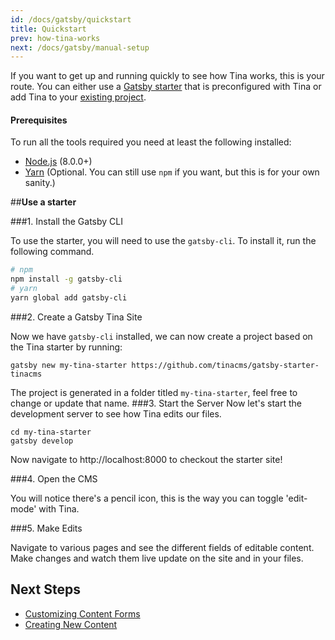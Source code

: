 ```yaml
---
id: /docs/gatsby/quickstart
title: Quickstart
prev: how-tina-works
next: /docs/gatsby/manual-setup
---
```


If you want to get up and running quickly to see how Tina works, this is your route. You can either use a [Gatsby starter](/docs/gatsby/quickstart) that is preconfigured with Tina or add Tina to your [existing project](/docs/gatsby/manual-setup).

#### Prerequisites

To run all the tools required you need at least the following installed:

- [Node.js](https://nodejs.org/en/) (8.0.0+)
- [Yarn](https://yarnpkg.com) (Optional. You can still use `npm` if you want, but this is for your own sanity.)

##**Use a starter**

###1. Install the Gatsby CLI

To use the starter, you will need to use the `gatsby-cli`. To install it, run the following command.

```bash
# npm
npm install -g gatsby-cli
# yarn
yarn global add gatsby-cli
```

###2. Create a Gatsby Tina Site

Now we have `gatsby-cli` installed, we can now create a project based on the Tina starter by running:

```
gatsby new my-tina-starter https://github.com/tinacms/gatsby-starter-tinacms
```

The project is generated in a folder titled `my-tina-starter`, feel free to change or update that name.
###3. Start the Server
Now let's start the development server to see how Tina edits our files.

```
cd my-tina-starter
gatsby develop
```

Now navigate to http://localhost:8000 to checkout the starter site!

###4. Open the CMS

You will notice there's a pencil icon, this is the way you can toggle 'edit-mode' with Tina.

###5. Make Edits

Navigate to various pages and see the different fields of editable content. Make changes and watch them live update on the site and in your files.

## Next Steps

- [Customizing Content Forms](/docs/gatsby/custom-fields)
- [Creating New Content](/docs/gatsby/content-creation)
